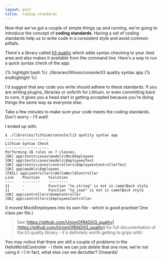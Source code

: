 ```yaml
---
layout: post
title:  Coding standards
---
```


Now that we've got a couple of simple things up and running, we're going to introduce the concept of **coding standards**. Having a set of coding standards help us to write code in a consistent style and avoid common pitfalls.

There's a library called [li3 quality](https://github.com/UnionOfRAD/li3_quality) which adds syntax checking to your /test area and also makes it available from the command line. Here's a way to run a quick syntax check of the app:

{% highlight bash %}
./libraries/lithium/console/li3 quality syntax app
{% endhighlight %}

I'd suggest that any code you write should adhere to these standards. If you are writing plugins, libraries or soforth for Lithium, or even committing back to core, it gives you a head start in getting accepted because you're doing things the same way as everyone else.

Take a few minutes to make sure your code meets the coding standards. Don't worry - I'll wait!

I ended up with:

	$ ./libraries/lithium/console/li3 quality syntax app
	--------------------
	Lithium Syntax Check
	--------------------
	Performing 26 rules on 7 classes.
	[OK] app\tests\cases\models\MockEmployees
	[OK] app\tests\cases\models\EmployeesTest
	[OK] app\tests\cases\controllers\EmployeesControllerTest
	[OK] app\models\Employees
	[FAIL] app\controllers\HelloWorldController
	Line	Position	Violation
	----	--------	---------
	11  	-       	Function "to_string" is not in camelBack style
	11  	-       	Function "to_json" is not in camelBack style
	[OK] app\controllers\HomeController
	[OK] app\controllers\EmployeesController

(I moved MockEmployees into its own file - which is good practise! One class per file.)

> See  [https://github.com/UnionOfRAD/li3_quality](https://github.com/UnionOfRAD/li3_quality) for full documentation of the li3 quality library - it's definitely worth getting to grips with!

You may notice that there are still a couple of problems in the HelloWorldController - I think we can just delete that one now, we're not using it :-) In fact, what else can we declutter? Onwards!